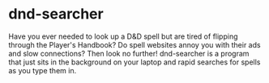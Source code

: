 # dnd-searcher
Have you ever needed to look up a D&D spell but are tired of flipping through the Player's Handbook? Do spell websites annoy you with their ads and slow connections? Then look no further! dnd-searcher is a program that just sits in the background on your laptop and rapid searches for spells as you type them in.
